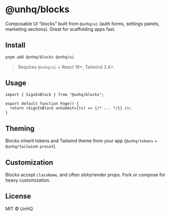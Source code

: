 # @unhq/blocks

Composable UI “blocks” built from `@unhq/ui` (auth forms, settings panels, marketing sections). Great for scaffolding apps fast.

## Install
```bash
pnpm add @unhq/blocks @unhq/ui
```
> Requires `@unhq/ui` + React 18+, Tailwind 3.4+.

## Usage
```tsx
import { SignInBlock } from "@unhq/blocks";

export default function Page() {
  return <SignInBlock onSubmit={(v) => {/* ... */}} />;
}
```

## Theming
Blocks inherit tokens and Tailwind theme from your app (`@unhq/tokens` + `@unhq/tailwind-preset`).

## Customization
Blocks accept `className`, and often slots/render props. Fork or compose for heavy customization.

## License
MIT © UnHQ

